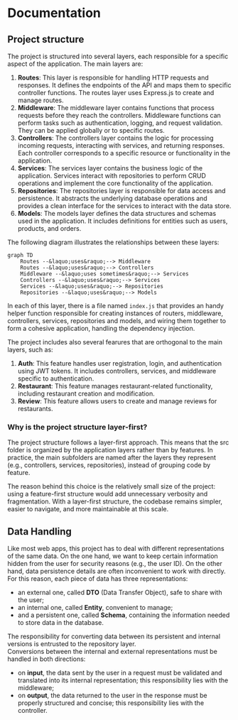 # Documentation

## Project structure

The project is structured into several layers, each responsible for a specific aspect of the application. The main layers are:

1. **Routes**: This layer is responsible for handling HTTP requests and responses. It defines the endpoints of the API and maps them to specific controller functions. The routes layer uses Express.js to create and manage routes.
2. **Middleware**: The middleware layer contains functions that process requests before they reach the controllers. Middleware functions can perform tasks such as authentication, logging, and request validation. They can be applied globally or to specific routes.
3. **Controllers**: The controllers layer contains the logic for processing incoming requests, interacting with services, and returning responses. Each controller corresponds to a specific resource or functionality in the application.
4. **Services**: The services layer contains the business logic of the application. Services interact with repositories to perform CRUD operations and implement the core functionality of the application.
5. **Repositories**: The repositories layer is responsible for data access and persistence. It abstracts the underlying database operations and provides a clean interface for the services to interact with the data store.
6. **Models**: The models layer defines the data structures and schemas used in the application. It includes definitions for entities such as users, products, and orders.

The following diagram illustrates the relationships between these layers:

```mermaid
graph TD
    Routes --&laquo;uses&raquo;--> Middleware
    Routes --&laquo;uses&raquo;--> Controllers
    Middleware --&laquo;uses sometimes&raquo;--> Services
    Controllers --&laquo;uses&raquo;--> Services
    Services --&laquo;uses&raquo;--> Repositories
    Repositories --&laquo;uses&raquo;--> Models
```

In each of this layer, there is a file named `index.js` that provides an handy helper function responsible for creating instances of routers, middleware, controllers, services, repositories and models, and wiring them together to form a cohesive application, handling the dependency injection.

The project includes also several fearures that are orthogonal to the main layers, such as:

1. **Auth**: This feature handles user registration, login, and authentication using JWT tokens. It includes controllers, services, and middleware specific to authentication.
2. **Restaurant**: This feature manages restaurant-related functionality, including restaurant creation and modification.
3. **Review**: This feature allows users to create and manage reviews for restaurants.

### Why is the project structure layer-first?

The project structure follows a layer-first approach. This means that the src folder is organized by the application layers rather than by features. In practice, the main subfolders are named after the layers they represent (e.g., controllers, services, repositories), instead of grouping code by feature.

The reason behind this choice is the relatively small size of the project: using a feature-first structure would add unnecessary verbosity and fragmentation. With a layer-first structure, the codebase remains simpler, easier to navigate, and more maintainable at this scale.

## Data Handling

Like most web apps, this project has to deal with different representations of the same data. On the one hand, we want to keep certain information hidden from the user for security reasons (e.g., the user ID). On the other hand, data persistence details are often inconvenient to work with directly. For this reason, each piece of data has three representations:

- an external one, called **DTO** (Data Transfer Object), safe to share with the user;
- an internal one, called **Entity**, convenient to manage;
- and a persistent one, called **Schema**, containing the information needed to store data in the database.

The responsibility for converting data between its persistent and internal versions is entrusted to the repository layer.  
Conversions between the internal and external representations must be handled in both directions:

- on **input**, the data sent by the user in a request must be validated and translated into its internal representation; this responsibility lies with the middleware;
- on **output**, the data returned to the user in the response must be properly structured and concise; this responsibility lies with the controller.
